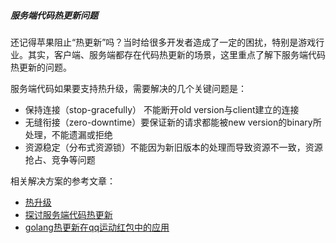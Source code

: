 ##### 服务端代码热更新问题

还记得苹果阻止“热更新”吗？当时给很多开发者造成了一定的困扰，特别是游戏行业。其实，客户端、服务端都存在代码热更新的场景，这里重点了解下服务端代码热更新的问题。

服务端代码如果要支持热升级，需要解决的几个关键问题是：

- 保持连接（stop-gracefully） 不能断开old version与client建立的连接
- 无缝衔接（zero-downtime）要保证新的请求都能被new version的binary所处理，不能遗漏或拒绝
- 资源稳定（分布式资源锁）不能因为新旧版本的处理而导致资源不一致，资源抢占、竞争等问题

相关解决方案的参考文章：
- [热升级](https://wrfly.kfd.me/posts/热升级)
- [探讨服务端代码热更新](http://xiaorui.cc/2018/01/21/探讨tcp服务端代码热更新的问题上)
- [golang热更新在qq运动红包中的应用](http://km.oa.com/articles/show/351579)
